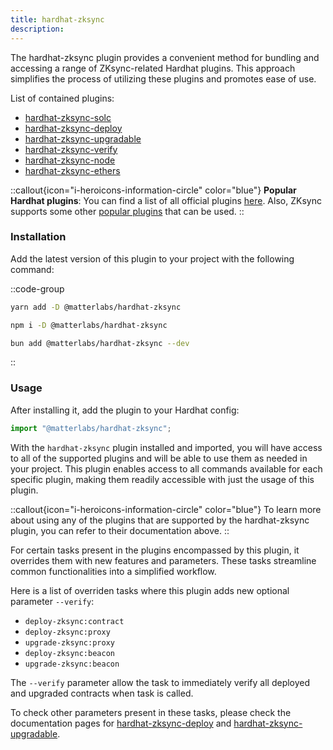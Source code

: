 ```yaml
---
title: hardhat-zksync
description:
---
```


The hardhat-zksync plugin provides a convenient method for bundling and accessing a range of ZKsync-related Hardhat plugins.
This approach simplifies the process of utilizing these plugins and promotes ease of use.

List of contained plugins:

- [hardhat-zksync-solc](./hardhat-zksync-solc.md)
- [hardhat-zksync-deploy](./hardhat-zksync-deploy.md)
- [hardhat-zksync-upgradable](./hardhat-zksync-upgradable.md)
- [hardhat-zksync-verify](./hardhat-zksync-verify.md)
- [hardhat-zksync-node](./hardhat-zksync-node.md)
- [hardhat-zksync-ethers](./hardhat-zksync-ethers.md)

::callout{icon="i-heroicons-information-circle" color="blue"}
**Popular Hardhat plugins**:
You can find a list of all official plugins [here](./getting-started).
Also, ZKsync supports some other [popular plugins](./other-plugins) that can be used.
::

### Installation

Add the latest version of this plugin to your project with the following command:

::code-group

```bash [yarn]
yarn add -D @matterlabs/hardhat-zksync
```

```bash [npm]
npm i -D @matterlabs/hardhat-zksync
```

```bash [bun]
bun add @matterlabs/hardhat-zksync --dev
```

::

### Usage

After installing it, add the plugin to your Hardhat config:

```javascript
import "@matterlabs/hardhat-zksync";
```

With the `hardhat-zksync` plugin installed and imported, you will have access to all of the supported plugins
and will be able to use them as needed in your project.
This plugin enables access to all commands available for each specific plugin, making them readily accessible with just the usage of this plugin.

::callout{icon="i-heroicons-information-circle" color="blue"}
To learn more about using any of the plugins that are supported by the hardhat-zksync plugin, you can refer to their documentation above.
::

For certain tasks present in the plugins encompassed by this plugin, it overrides them with new features and parameters.
These tasks streamline common functionalities into a simplified workflow.

Here is a list of overriden tasks where this plugin adds new optional parameter `--verify`:

- `deploy-zksync:contract`
- `deploy-zksync:proxy`
- `upgrade-zksync:proxy`
- `deploy-zksync:beacon`
- `upgrade-zksync:beacon`

The `--verify` parameter allow the task to immediately verify all deployed and upgraded contracts when task is called.

To check other parameters present in these tasks, please check the documentation pages for [hardhat-zksync-deploy](./hardhat-zksync-deploy) and [hardhat-zksync-upgradable](./hardhat-zksync-upgradable).
